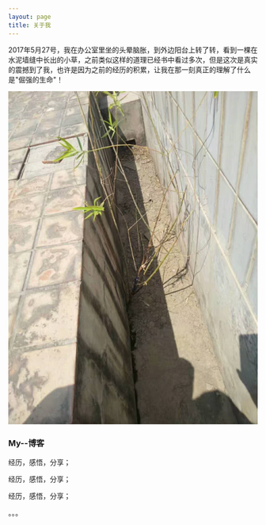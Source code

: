 ```yaml
---
layout: page
title: 关于我 
---
```


<p>
2017年5月27号，我在办公室里坐的头晕脑胀，到外边阳台上转了转，看到一棵在水泥墙缝中长出的小草，之前类似这样的道理已经书中看过多次，但是这次是真实的震撼到了我，也许是因为之前的经历的积累，让我在那一刻真正的理解了什么是"倔强的生命"！
<p>

![avatar](/images/avatar.jpg)

<h3> My--博客 </h3>  

<p>
经历，感悟，分享；
<p>
经历，感悟，分享；
<p>

<p> 

经历，感悟，分享；
<p> 
。。。
<p> 

<p> 

